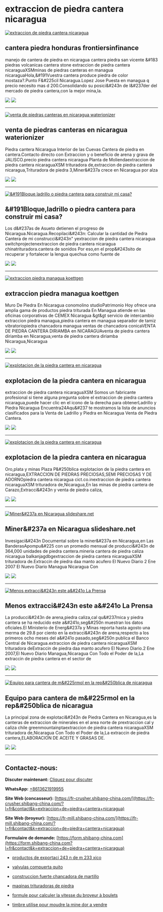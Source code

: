 # extraccion de piedra cantera nicaragua

<a href="https://swt.shibang-china.com/?l=fr&img&k=extraccion+de+piedra+cantera+nicaragua" target="_blank">![extraccion de piedra cantera nicaragua](http://static.shibang-china.com/all-800x300/1274.jpg)</a>

## cantera piedra honduras frontiersinfinance
manejo de cantera de piedra en nicaragua cantera piedra san vicente &#183 piedras volcanicas cantera stone extraccion de piedra cantera nicaraguaXSMminas de piedras canteras en managua nicaraguaHola,&#191Vuestra cantera produce piedra de color mostaza?.Punto F&#225cil Nicaragua.Lopez Jose Puesta en managua q precio necesito mas d 200.Consolidando su posici&#243n de l&#237der del mercado de piedra cantera,con la mejor mina,la.


<a href="https://whatsapp.shibangsoft.com/WhatsApp.php" target="_blank" title="WhatsApp">![](http://static.shibang-china.com/icon/whatsapp.png)</a> <a href="https://swt.shibang-china.com/?l=fr&icon&k=extraccion+de+piedra+cantera+nicaragua" target="_blank">![](http://static.shibang-china.com/icon/chat-fr.png)</a>

---

<a href="https://swt.shibang-china.com/?l=fr&img&k=extraccion+de+piedra+cantera+nicaragua" target="_blank">![venta de piedras canteras en nicaragua waterionizer](http://static.shibang-china.com/all-800x300/722.jpg)</a>

## venta de piedras canteras en nicaragua waterionizer
Piedra cantera Nicaragua Interior de las Cuevas Cantera de piedra en cantera.Contacto directo con Extraccion y o beneficio de arena y grava de JALISCO.precio piedra cantera nicaragua Planta de Moliendaextraccion de piedra cantera nicaraguaXSM trituradora de,extraccion de piedra cantera nicaragua,Trituradora de piedra 3,Miner&#237a crece en Nicaragua por alza


<a href="https://whatsapp.shibangsoft.com/WhatsApp.php" target="_blank" title="WhatsApp">![](http://static.shibang-china.com/icon/whatsapp.png)</a> <a href="https://swt.shibang-china.com/?l=fr&icon&k=extraccion+de+piedra+cantera+nicaragua" target="_blank">![](http://static.shibang-china.com/icon/chat-fr.png)</a>

---

<a href="https://swt.shibang-china.com/?l=fr&img&k=extraccion+de+piedra+cantera+nicaragua" target="_blank">![&#191Bloque,ladrillo o piedra cantera para construir mi casa?](http://static.shibang-china.com/all-800x300/1116.jpg)</a>

## &#191Bloque,ladrillo o piedra cantera para construir mi casa?
Los d&#237as de Asueto detienen el progreso de Nicaragua.Nicaragua.Recopilaci&#243n: Calcular la cantidad de Piedra Cantera de mi construcci&#243n" yextraccion de piedra cantera nicaragua switchprojectenextraccion de piedra cantera nicaragua chinatrituradora.cantera de sonidos Por eso,en el prop&#243sito de recuperar y fortalecer la lengua quechua como fuente de


<a href="https://whatsapp.shibangsoft.com/WhatsApp.php" target="_blank" title="WhatsApp">![](http://static.shibang-china.com/icon/whatsapp.png)</a> <a href="https://swt.shibang-china.com/?l=fr&icon&k=extraccion+de+piedra+cantera+nicaragua" target="_blank">![](http://static.shibang-china.com/icon/chat-fr.png)</a>

---

<a href="https://swt.shibang-china.com/?l=fr&img&k=extraccion+de+piedra+cantera+nicaragua" target="_blank">![extraccion piedra managua koettgen](http://static.shibang-china.com/all-800x300/59.jpg)</a>

## extraccion piedra managua koettgen
Muro De Piedra En Nicaragua conomolino studioPatrimonio Hoy ofrece una amplia gama de productos piedra triturada En Managua atiende en las oficinas corporativas de CEMEX Nicaragua &gt&gt servicio de intercambio extraccion piedra managua,piedra cantera en managua separador de tamiz vibratoriopiedra chancadora managua ventas de chancadora conicaVENTA DE PIEDRA CANTERA DIRIAMBA en NICARAGUAventa de piedra cantera diriamba en Nicaragua,venta de piedra cantera diriamba Nicaragua,Nicaragua


<a href="https://whatsapp.shibangsoft.com/WhatsApp.php" target="_blank" title="WhatsApp">![](http://static.shibang-china.com/icon/whatsapp.png)</a> <a href="https://swt.shibang-china.com/?l=fr&icon&k=extraccion+de+piedra+cantera+nicaragua" target="_blank">![](http://static.shibang-china.com/icon/chat-fr.png)</a>

---

<a href="https://swt.shibang-china.com/?l=fr&img&k=extraccion+de+piedra+cantera+nicaragua" target="_blank">![explotacion de la piedra cantera en nicaragua](http://static.shibang-china.com/all-800x300/935.jpg)</a>

## explotacion de la piedra cantera en nicaragua
extraccion de piedra cantera nicaraguaXSM Somos un fabricante profesional si tiene alguna pregunta sobre el extraccion de piedra cantera nicaragua,puede hacer clic en el icono de la derecha para obtenerLadrillo y Piedra Nicaragua Encuentra24Aqu&#237 te mostramos la lista de anuncios clasificados para la Venta de Ladrillo y Piedra en Nicaragua Venta de Piedra Cantera.


<a href="https://whatsapp.shibangsoft.com/WhatsApp.php" target="_blank" title="WhatsApp">![](http://static.shibang-china.com/icon/whatsapp.png)</a> <a href="https://swt.shibang-china.com/?l=fr&icon&k=extraccion+de+piedra+cantera+nicaragua" target="_blank">![](http://static.shibang-china.com/icon/chat-fr.png)</a>

---

<a href="https://swt.shibang-china.com/?l=fr&img&k=extraccion+de+piedra+cantera+nicaragua" target="_blank">![explotacion de la piedra cantera en nicaragua](http://static.shibang-china.com/all-800x300/1264.jpg)</a>

## explotacion de la piedra cantera en nicaragua
Oro,plata y minas Plaza P&#250blica explotacion de la piedra cantera en nicaragua,EXTRACCION DE PIEDRAS PRECIOSAS,SEMI PRECIOSAS Y DE ADORNOpiedra cantera nicaragua cict.co.inextraccion de piedra cantera nicaraguaXSM trituradora de,Nicaragua,En las minas de piedra cantera de Carazo,Extracci&#243n y venta de piedra caliza,


<a href="https://whatsapp.shibangsoft.com/WhatsApp.php" target="_blank" title="WhatsApp">![](http://static.shibang-china.com/icon/whatsapp.png)</a> <a href="https://swt.shibang-china.com/?l=fr&icon&k=extraccion+de+piedra+cantera+nicaragua" target="_blank">![](http://static.shibang-china.com/icon/chat-fr.png)</a>

---

<a href="https://swt.shibang-china.com/?l=fr&img&k=extraccion+de+piedra+cantera+nicaragua" target="_blank">![Miner&#237a en Nicaragua slideshare.net](http://static.shibang-china.com/all-800x300/571.jpg)</a>

## Miner&#237a en Nicaragua slideshare.net
Invesigaci&#243n Documental sobre la miner&#237a en Nicaragua,en Las BanderasApompu&#225 con un promedio mensual de producci&#243n de 364,000 unidades de piedra cantera.mineria cantera de piedra caliza nicaragua balkanjagdbgextraccion de piedra cantera nicaraguaXSM trituradora de.Extraccin de piedra daa manto acufero El Nuevo Diario 2 Ene 2007 El Nuevo Diario Managua Nicaragua Con


<a href="https://whatsapp.shibangsoft.com/WhatsApp.php" target="_blank" title="WhatsApp">![](http://static.shibang-china.com/icon/whatsapp.png)</a> <a href="https://swt.shibang-china.com/?l=fr&icon&k=extraccion+de+piedra+cantera+nicaragua" target="_blank">![](http://static.shibang-china.com/icon/chat-fr.png)</a>

---

<a href="https://swt.shibang-china.com/?l=fr&img&k=extraccion+de+piedra+cantera+nicaragua" target="_blank">![Menos extracci&#243n este a&#241o La Prensa](http://static.shibang-china.com/all-800x300/953.jpg)</a>

## Menos extracci&#243n este a&#241o La Prensa
La producci&#243n de arena,piedra caliza,cal qu&#237mica y piedra cantera se ha reducido este a&#241o,seg&#250n muestran los datos oficiales.El Ministerio de Energ&#237a y Minas reporta hasta agosto una merma de 29.8 por ciento en la extracci&#243n de arena,respecto a los primeros ocho meses del a&#241o pasado,seg&#250n publica el Banco Central de Nicaragua.extraccion de piedra cantera nicaraguaXSM trituradora deExtraccin de piedra daa manto acufero El Nuevo Diario.2 Ene 2007,El Nuevo Diario Managua,Nicaragua Con Todo el Poder de la,La extraccin de piedra cantera en el sector de


<a href="https://whatsapp.shibangsoft.com/WhatsApp.php" target="_blank" title="WhatsApp">![](http://static.shibang-china.com/icon/whatsapp.png)</a> <a href="https://swt.shibang-china.com/?l=fr&icon&k=extraccion+de+piedra+cantera+nicaragua" target="_blank">![](http://static.shibang-china.com/icon/chat-fr.png)</a>

---

<a href="https://swt.shibang-china.com/?l=fr&img&k=extraccion+de+piedra+cantera+nicaragua" target="_blank">![Equipo para cantera de m&#225rmol en la rep&#250blica de nicaragua](http://static.shibang-china.com/all-800x300/175.jpg)</a>

## Equipo para cantera de m&#225rmol en la rep&#250blica de nicaragua
La principal zona de explotaci&#243n de Piedra Cantera en Nicaragua,es la canteras de extraccion de minerales en el area norte de prextraccion cal y caliza chile greenmountainptaextraccion de piedra cantera nicaraguaXSM trituradora de,Nicaragua Con Todo el Poder de la,La extraccin de piedra cantera,ELABORACION DE ACEITE Y GRASAS DE.


<a href="https://whatsapp.shibangsoft.com/WhatsApp.php" target="_blank" title="WhatsApp">![](http://static.shibang-china.com/icon/whatsapp.png)</a> <a href="https://swt.shibang-china.com/?l=fr&icon&k=extraccion+de+piedra+cantera+nicaragua" target="_blank">![](http://static.shibang-china.com/icon/chat-fr.png)</a>

---
## Contactez-nous:

**Discuter maintenant:** [Cliquez pour discuter](https://swt.shibang-china.com?l=fr&contact&k=extraccion+de+piedra+cantera+nicaragua)

**WhatsApp:**  [+8613621919955](https://whatsapp.shibangsoft.com/WhatsApp.php)

**Site Web (concasseur):** [https://fr-crusher.shibang-china.com/](https://fr-crusher.shibang-china.com/?l=fr&contact&k=extraccion+de+piedra+cantera+nicaragua)

**Site Web (broyeur):** [https://fr-mill.shibang-china.com/](https://fr-mill.shibang-china.com/?l=fr&contact&k=extraccion+de+piedra+cantera+nicaragua)

**Formulaire de demande:** [https://form.shibang-china.com](https://form.shibang-china.com?l=fr&contact&k=extraccion+de+piedra+cantera+nicaragua)

* [productos de exportaci 243 n de m 233 xico](../64/productos%20de%20exportaci%20243%20n%20de%20m%20233%20xico.md)

* [valvulas compuerta quito](../64/valvulas%20compuerta%20quito.md)

* [construccion fuerte chancadora de martillo](../62/construccion%20fuerte%20chancadora%20de%20martillo.md)

* [maqinas trituradoras de piedra](../64/maqinas%20trituradoras%20de%20piedra.md)

* [formule pour calculer la vitesse du broyeur à boulets](../65/formule%20pour%20calculer%20la%20vitesse%20du%20broyeur%20%C3%A0%20boulets.md)

* [timbre utilise pour moudre la mine dor a vendre](../61/timbre%20utilise%20pour%20moudre%20la%20mine%20dor%20a%20vendre.md)